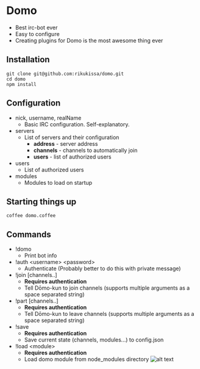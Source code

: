 # Domo

* Best irc-bot ever
* Easy to configure
* Creating plugins for Domo is the most awesome thing ever

## Installation

```
git clone git@github.com:rikukissa/domo.git
cd domo
npm install
```

## Configuration
* nick, username, realName
  * Basic IRC configuration. Self-explanatory.
* servers
  * List of servers and their configuration
    * __address__ - server address
    * __channels__ - channels to automatically join
    * __users__ - list of authorized users
* users
  * List of authorized users
* modules
  * Modules to load on startup

## Starting things up
```
coffee domo.coffee
```
## Commands
* !domo
  * Print bot info
* !auth &lt;username&gt; &lt;password&gt;
  * Authenticate (Probably better to do this with private message)
* !join [channels..]
  * __Requires authentication__
  * Tell Dōmo-kun to join channels (supports multiple arguments as a space separated string)
* !part [channels..]
  * __Requires authentication__
  * Tell Dōmo-kun to leave channels (supports multiple arguments as a space separated string)
* !save
  * __Requires authentication__
  * Save current state (channels, modules...) to config.json
* !load &lt;module&gt;
  * __Requires authentication__
  * Load domo module from node_modules directory
![alt text](http://1.bp.blogspot.com/-VJRt-hZit4I/TbjjDINykBI/AAAAAAAABts/E3L3GFL5_hs/s800/09299bd81d5c92fc1e5461d8e04b2e64.gif "Domo")